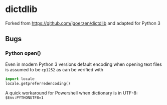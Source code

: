 # dictdlib

Forked from <https://github.com/jgoerzen/dictdlib> and adapted for Python 3

## Bugs

### Python open()

Even in modern Python 3 versions default encoding when opening text files is
assumed to be `cp1252` as can be verified with

```python
import locale
locale.getpreferredencoding()
```

A quick workaround for Powershell when dictionary is in UTF-8: `$Env:PYTHONUTF8=1`
